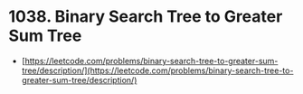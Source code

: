 # 1038. Binary Search Tree to Greater Sum Tree

- [https://leetcode.com/problems/binary-search-tree-to-greater-sum-tree/description/](https://leetcode.com/problems/binary-search-tree-to-greater-sum-tree/description/)
